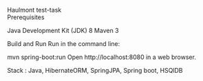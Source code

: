 Haulmont test-task   
Prerequisites   

Java Development Kit (JDK) 8
Maven 3

Build and Run
Run in the command line:

mvn spring-boot:run
Open http://localhost:8080 in a web browser.   

Stack : Java, HibernateORM, SpringJPA, Spring boot, HSQlDB
